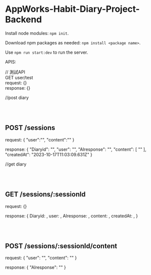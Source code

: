 # AppWorks-Habit-Diary-Project-Backend

Install node modules: `npm init`.

Download npm packages as needed: `npm install <package name>`.

Use `npm run start:dev` to run the server.

APIS:

// 測試API  
GET user/test  
request: {}  
response: {}

//post diary

<br>
<br>

## POST /sessions


request:
{
"user":"",
"content":""
}


response:
{
    "Diaryid": "",
    "user": "",
    "AIresponse": "",
    "content": [
        ""
    ],
    "createdAt": "2023-10-17T11:03:09.631Z"
}


//get diary

<br>
<br>

## GET /sessions/:sessionId


request:
{}


response:
{
      Diaryid: ,
      user: ,
      AIresponse: ,
      content: ,
      createdAt: ,
}

<br>
<br>

## POST /sessions/:sessionId/content

request:
{
  "user": "",
  "content": ""
}

response:
{
  "AIresponse": ""
}
